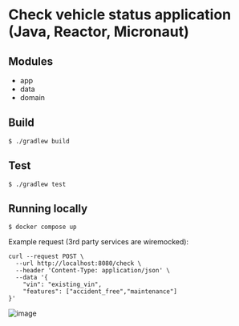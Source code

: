 # Check vehicle status application (Java, Reactor, Micronaut)

## Modules

* app
* data
* domain

## Build

```shell script
$ ./gradlew build
```

## Test

```shell script
$ ./gradlew test
```

## Running locally

```shell script
$ docker compose up
```

Example request (3rd party services are wiremocked):

```shell script
curl --request POST \
  --url http://localhost:8080/check \
  --header 'Content-Type: application/json' \
  --data '{
	"vin": "existing_vin",
	"features": ["accident_free","maintenance"]
}'
```

![image](https://github.com/user-attachments/assets/48383037-78ae-483f-9047-f5f080743d8d)

